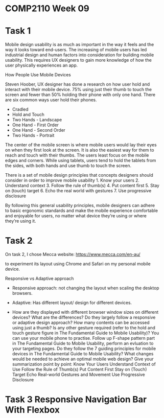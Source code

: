 # COMP2110 Week 09

# Task 1

Mobile design usability is as much as important in the way it feels and the way it looks toward end-users. The increasing of mobile users has led industrial design and human factors into consideration for building mobile usability. This requires UX designers to gain more knowledge of how the user physically experiences an app.

How People Use Mobile Devices

Steven Hoober, UX designer has done a research on how user hold and interact with their mobile device. 75% using just their thumb to touch the screen and fewer than 50% holding their phone with only one hand. There are six common ways user hold their phones.
- Cradled
- Hold and Touch
- Two Hands - Landscape
- One Hand - First Order
- One Hand - Second Order
- Two Hands - Portrait

The center of the mobile screen is where mobile users would lay their eyes on when they first look at the screen. It is also the easiest way for them to reach and touch with their thumbs. The users least focus on the mobile edges and corners. While using tablets, users tend to hold the tablets from the sides, with both hands and use thumb to touch the screen.

There is a set of mobile design principles that concepts designers should consider in order to improve mobile usability
    1. Know your users
    2. Understand context
    3. Follow the rule of thumb(s)
    4. Put content first
    5. Stay on (touch) target
    6. Echo the real world with gestures
    7. Use progressive disclosure

By following this general usability principles, mobile designers can adhere to basic ergonomic standards and make the mobile experience comfortable and enjoyable for users, no matter what device they’re using or where they’re using it.

# Task 2

On task 2, I chose Mecca website: https://www.mecca.com/en-au/

to experiment its layout using Chrome and Safari on my personal mobile device.


Responsive vs Adaptive approach
- Responsive approach: not changing the layout when scaling the desktop browsers.

- Adaptive: Has different layout/ design for different devices. 
- How are they displayed with different browser window sizes on different devices? What are the differences?
Do they largely follow a responsive or adaptive design approach?
How many contents can be accessed using just a thumb? Is any other gesture required (refer to the hold and touch gesture figure in The Fundamental Guide to Mobile Usability)? You can use your mobile phone to practise.
Follow up F-shape pattern part in The Fundamental Guide to Mobile Usability, perform an evluation to your targeting pages.
Do they follow the 7 guiding principles for mobile devices in The Fundamental Guide to Mobile Usability? What changes would be needed to achieve an optimal mobile web design? Give your summarization point by point:
Know Your Users
Understand Context of Use
Follow the Rule of Thumb(s)
Put Content First
Stay on (Touch) Target
Echo Real-world Gestures and Movement
Use Progressive Disclosure

# Task 3 Responsive Navigation Bar With Flexbox


